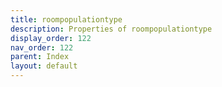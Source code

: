 ```yaml
---
title: roompopulationtype
description: Properties of roompopulationtype
display_order: 122
nav_order: 122
parent: Index
layout: default
---
```



